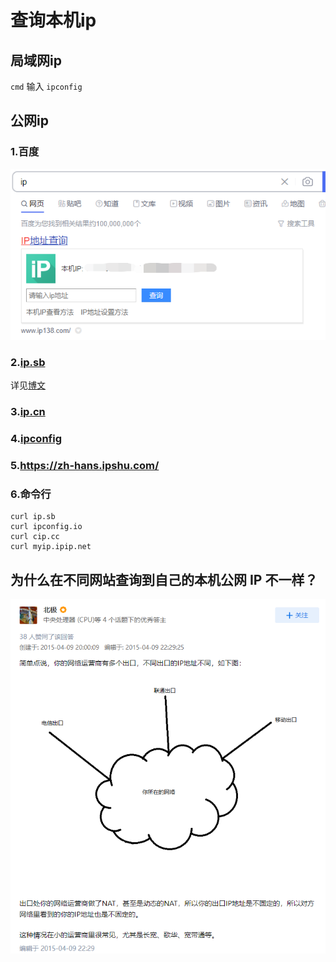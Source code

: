 # 查询本机ip
## 局域网ip
`cmd` 输入 `ipconfig`


## 公网ip
### 1.百度
![image-20220913233309745](./assets/image-20220913233309745.png)
### 2.[ip.sb](https://ip.sb/)
详见[博文](https://u.sb/ip-sb/)

### 3.[ip.cn](https://ip.cn/)
### 4.[ipconfig](https://ipconfig.io/)

### 5.https://zh-hans.ipshu.com/

### 6.命令行
```shell
curl ip.sb
curl ipconfig.io
curl cip.cc
curl myip.ipip.net
```

## 为什么在不同网站查询到自己的本机公网 IP 不一样？
![image-20220913233529507](./assets/image-20220913233529507.png)
